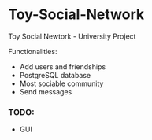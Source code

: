 # Toy-Social-Network

Toy Social Newtork - University Project

Functionalities:
  - Add users and friendships
  - PostgreSQL database
  - Most sociable community
  - Send messages
### TODO:
  - GUI
